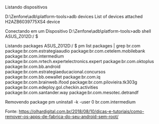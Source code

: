 Listando dispositivos

D:\Zenfone\adb\platform-tools>adb devices
List of devices attached
H2AZB6039775XS4 device

Conectando em um Dispositivo
D:\Zenfone\adb\platform-tools>adb shell
ASUS_Z012D:/ $

Listando packages
ASUS_Z012D:/ $ pm list packages | grep br.com
package:br.com.estrategiaaudio
package:br.com.cetelem.mobilebank
package:br.com.intermedium
package:br.com.nrtech.expertelectronics.expert
package:br.com.oktoplus
package:br.com.bb.android
package:br.com.estrategiaeducacional.concursos
package:br.com.bb.oewallet
package:br.com.iq
package:br.com.brainweb.ifood
package:br.com.pilovieira.tk303g
package:br.com.edeploy.gol.checkin.activities
package:br.com.santander.way
package:br.com.mesotec.detrandf

Removendo package
pm uninstall -k -user 0 br.com.intermedium

Fonte: https://olhardigital.com.br/2018/08/10/dicas-e-tutoriais/como-remover-os-apps-de-fabrica-do-seu-android-sem-root/